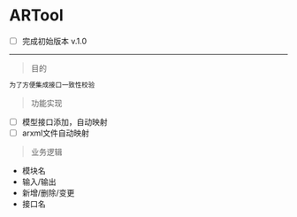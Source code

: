 # ARTool


- [ ] 完成初始版本  v.1.0

  

---

> 目的



```html
为了方便集成接口一致性校验
```

> 功能实现

- [ ]  模型接口添加，自动映射
- [ ]  arxml文件自动映射

> 业务逻辑

* 模块名
* 输入/输出
* 新增/删除/变更
* 接口名

